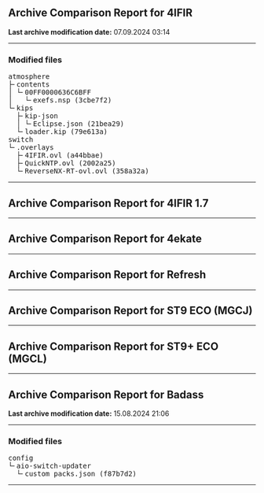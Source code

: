 <h2>Archive Comparison Report for <b>4IFIR</b></h2><b>Last archive modification date:</b> 07.09.2024 03:14<hr>

<h3>Modified files</h3>
<pre>atmosphere
├╴contents
│ └╴00FF0000636C6BFF
│   └╴exefs.nsp (3cbe7f2)
└╴kips
  ├╴kip-json
  │ └╴Eclipse.json (21bea29)
  └╴loader.kip (79e613a)
switch
└╴.overlays
  ├╴4IFIR.ovl (a44bbae)
  ├╴QuickNTP.ovl (2002a25)
  └╴ReverseNX-RT-ovl.ovl (358a32a)
</pre>
<hr>

<h2>Archive Comparison Report for <b>4IFIR 1.7</b></h2><hr>

<h2>Archive Comparison Report for <b>4ekate</b></h2><hr>

<h2>Archive Comparison Report for <b>Refresh</b></h2><hr>

<h2>Archive Comparison Report for <b>ST9 ECO (MGCJ)</b></h2><hr>

<h2>Archive Comparison Report for <b>ST9+ ECO (MGCL)</b></h2><hr>

<h2>Archive Comparison Report for <b>Badass</b></h2><b>Last archive modification date:</b> 15.08.2024 21:06<hr>

<h3>Modified files</h3>
<pre>config
└╴aio-switch-updater
  └╴custom_packs.json (f87b7d2)
</pre>
<hr>

